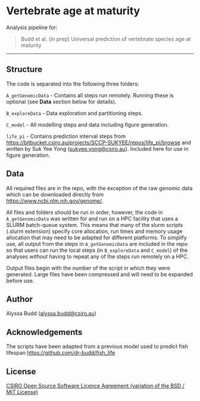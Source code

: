 # Vertebrate age at maturity 

Analysis pipeline for:

>Budd et al. (in prep) Universal prediction of vertebrate species age at maturity

---

## Structure

The code is separated into the following three folders:

`A_getGenomicData` - Contains all steps run remotely. Running these is optional (see **Data** section below for details).

`B_exploreData` - Data exploration and partitioning steps. 

`C_model` - All modelling steps and data including figure generation.

`life_pi` - Contains prediction interval steps from https://bitbucket.csiro.au/projects/SCCP-SUKYEE/repos/life_pi/browse and written by Suk Yee Yong (sukyee.yong@csiro.au). Included here for use in figure generation.  

## Data

All required files are in the repo, with the exception of the raw genomic data which can be downloaded directly from https://www.ncbi.nlm.nih.gov/genome/.

All files and folders should be run in order, however, the code in `A_getGenomicData` was written for and run on a HPC facility that uses a SLURM batch-queue system. This means that many of the slurm scripts (.slurm extension) specify core allocation, run times and memory usage allocation that may need to be adapted for different platforms. To simplify use, all output from the steps in `A_getGenomicData` are included in the repo so that users can run the local steps (in `B_exploreData` and `C_model`) of the analyses *without* having to repeat any of the steps run remotely on a HPC. 

Output files begin with the number of the script in which they were generated. Large files have been compressed and will need to be expanded before use. 

## Author
Alyssa Budd (alyssa.budd@csiro.au)

## Acknowledgements
The scripts have been adapted from a previous model used to predict fish lifespan https://github.com/dr-budd/fish_life

## License
[CSIRO Open Source Software Licence Agreement (variation of the BSD / MIT License)](LICENSE.txt)
